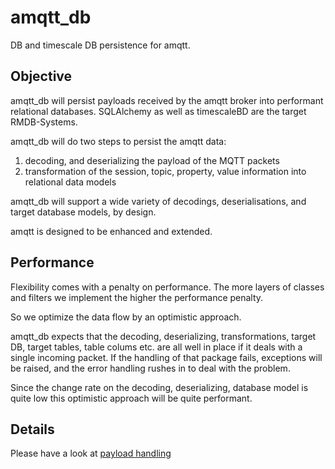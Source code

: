 amqtt_db
========

DB and timescale DB persistence for amqtt.

Objective
---------

amqtt_db will persist payloads received by the amqtt broker into performant relational databases.
SQLAlchemy as well as timescaleBD are the target RMDB-Systems.

amqtt_db will do two steps to persist the amqtt data:

 1) decoding, and deserializing the payload of the MQTT packets
 1) transformation of the session, topic, property, value information into relational data models  

amqtt_db will support a wide variety of decodings, deserialisations, and target database models, by design.

amqtt is designed to be enhanced and extended.

Performance
-----------

Flexibility comes with a penalty on performance. The more layers of classes and filters we 
implement the higher the performance penalty.   

So we optimize the data flow by an optimistic approach. 

amqtt_db expects that the decoding, deserializing, transformations, target DB, target tables, table colums 
etc. are all well in place if it deals with a single incoming packet.
If the handling of that package fails, exceptions will be raised, and the error handling rushes in to deal with the problem.

Since the change rate on the decoding, deserializing, database model is quite low this optimistic approach will be quite performant. 

Details
-------

Please have a look at [payload handling](./payload_handling.md)